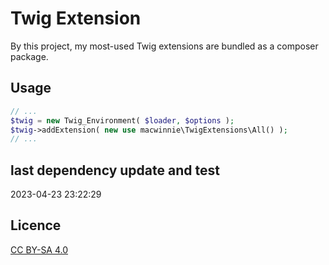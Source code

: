 # Twig Extension

By this project, my most-used Twig extensions are bundled as a composer package.

## Usage

```php
// ...
$twig = new Twig_Environment( $loader, $options );
$twig->addExtension( new use macwinnie\TwigExtensions\All() );
// ...
```

## last dependency update and test

2023-04-23 23:22:29

## Licence

[CC BY-SA 4.0](https://creativecommons.org/licenses/by-sa/4.0/deed.en)
